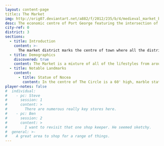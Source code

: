 ```yaml
---
layout: content-page
title:: The Market
img: http://orig07.deviantart.net/a882/f/2012/235/b/4/medieval_market_by_minnhagen-d5c4fb5.jpg
desc: The economic centre of Port George featuring the intersection of the city's main roads and numerous stalls and shops.
city-ref: 0
district: 3
sections:
  - title: Introduction
    content: >-
      The market district marks the centre of town where all the districts meet. The large main roads of the town intersect here creating a road known as *The Circle*. Within The Circle is a large [statue of the Goddess Nocea](#statue-of-nocea) and surrounding the ring there are layers of stalls and tents selling wares and goods. Beyond the tents numerous shops extend further into the market district.
  - title: Demographics
    discovered: true
    content: The Market is a mixture of all of the lifestyles from around the city. Its residents range from poor to rich and the quality of its wares reflect that. Many of its residents only stay for a short time before moving on on the next caravan or trade mission. There are some stores that are long standing institutions, while many only pop up for a short while before disappearing.
  - title: Notable Landmarks
    content:
      - title: Statue of Nocea
        content: In the centre of The Circle is a 60' high, marble statue of the Goddess Nocea. Nocea is standing slightly hunched with her face in her hands as if crying. She wears a flowing dress featuring patterns of waves, the moon, stars, sea creatures, and ships.
player-notes: false
#  individual:
#    - pc: Steve
#      session: 1
#      content: >
#        There are numerous really key stores here.
#    - pc: Ben
#      session: 2
#      content: >
#        I want to revisit that one shop keeper. He seemed sketchy.
#  general: >-
#    A great area to shop for a range of things.
---
```

